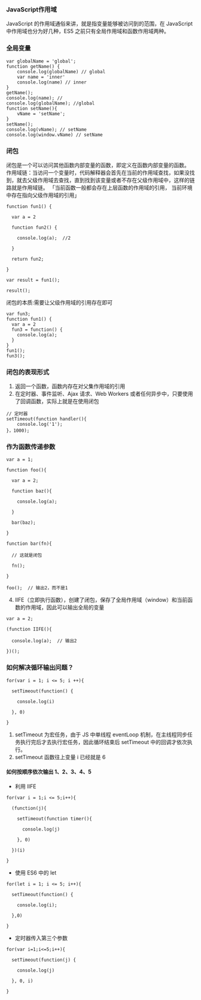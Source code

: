 ### JavaScript作用域
JavaScript 的作用域通俗来讲，就是指变量能够被访问到的范围，在 JavaScript 中作用域也分为好几种，ES5 之前只有全局作用域和函数作用域两种。
### 全局变量
```
var globalName = 'global';
function getName() { 
    console.log(globalName) // global
    var name = 'inner'
    console.log(name) // inner
} 
getName();
console.log(name); // 
console.log(globalName); //global
function setName(){ 
    vName = 'setName';
}
setName();
console.log(vName); // setName
console.log(window.vName) // setName
```
### 闭包
闭包是一个可以访问其他函数内部变量的函数，即定义在函数内部变量的函数。
作用域链：当访问一个变量时，代码解释器会首先在当前的作用域查找，如果没找到，就去父级作用域去查找，直到找到该变量或者不存在父级作用域中，这样的链路就是作用域链。
「当前函数一般都会存在上层函数的作用域的引用， 当前环境中存在指向父级作用域的引用」
```
function fun1() {

  var a = 2

  function fun2() {

    console.log(a);  //2

  }

  return fun2;

}

var result = fun1();

result();

```
闭包的本质:需要让父级作用域的引用存在即可
```
var fun3;
function fun1() {
  var a = 2
  fun3 = function() {
    console.log(a);
  }
}
fun1();
fun3();
```
### 闭包的表现形式
1. 返回一个函数，函数内存在对父集作用域的引用
2. 在定时器、事件监听、Ajax 请求、Web Workers 或者任何异步中，只要使用了回调函数，实际上就是在使用闭包
```
// 定时器
setTimeout(function handler(){
    console.log('1');
}，1000);
```
### 作为函数传递参数
```
var a = 1;

function foo(){

  var a = 2;

  function baz(){

    console.log(a);

  }

  bar(baz);

}

function bar(fn){

  // 这就是闭包

  fn();

}

foo();  // 输出2，而不是1

```
4. IIFE（立即执行函数），创建了闭包，保存了全局作用域（window）和当前函数的作用域，因此可以输出全局的变量
```
var a = 2;

(function IIFE(){

  console.log(a);  // 输出2

})();

```
### 如何解决循环输出问题？
```
for(var i = 1; i <= 5; i ++){

  setTimeout(function() {

    console.log(i)

  }, 0)

}
```
1. setTimeout 为宏任务，由于 JS 中单线程 eventLoop 机制，在主线程同步任务执行完后才去执行宏任务，因此循环结束后 setTimeout 中的回调才依次执行。
2. setTimeout 函数往上变量 i 已经就是 6 
#### 如何按顺序依次输出 1、2、3、4、5 
* 利用 IIFE
```
for(var i = 1;i <= 5;i++){

  (function(j){

    setTimeout(function timer(){

      console.log(j)

    }, 0)

  })(i)

}
```
* 使用 ES6 中的 let
```
for(let i = 1; i <= 5; i++){

  setTimeout(function() {

    console.log(i);

  },0)

}
```
* 定时器传入第三个参数
```
for(var i=1;i<=5;i++){

  setTimeout(function(j) {

    console.log(j)

  }, 0, i)

}
```

